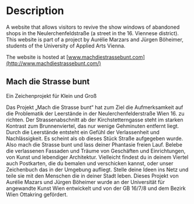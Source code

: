 # Description
A website that allows visitors to revive the show windows of abandoned shops in the Neulerchenfeldstraße (a street in the 16. Viennese district). This website is part of a project by Aurélie Marzars and Jürgen Böheimer, students of the University of Applied Arts Vienna.

The website is hosted at [www.machdiestrassebunt.com](http://www.machdiestrassebunt.com/)

## Mach die Strasse bunt
Ein Zeichenprojekt für Klein und Groß

Das Projekt „Mach die Strasse bunt“ hat zum Ziel die Aufmerksamkeit auf die Problematik der Leerstände in der Neulerchenfelderstraße Wien 16. zu richten.
Der Strassenabschnitt ab der Kirchstetterngasse steht im starken Kontrast zum Brunnenviertel, das nur wenige Gehminuten entfernt liegt. Durch die Leerstände entsteht ein Gefühl der Verlassenheit und Nachlässigkeit. Es scheint als ob dieses Stück Straße aufgegeben wurde. Also mach die Strasse bunt und lass deiner Phantasie freien Lauf. Belebe die verlassenen Fassaden und Träume von Geschäften und Einrichtungen, von Kunst und lebendiger Architektur. Vielleicht findest du in deinem Viertel auch Postkarten, die du bemalen und verschicken kannst, oder unser Zeichenbuch das in der Umgebung aufliegt. Stelle deine Ideen ins Netz und teile sie mit den Menschen die in deiner Stadt leben.
Dieses Projekt von Aurélie Mazars und Jürgen Böheimer wurde an der Universität für angewandte Kunst Wien entwickelt und von der GB 16/7/8 und dem Bezirk Wien Ottakring gefördert.

